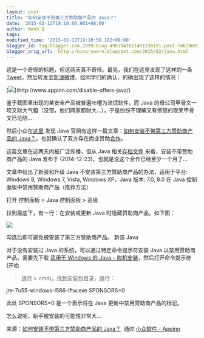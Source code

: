 ```yaml
---
layout: post
title: "如何安装不带第三方赞助商产品的 Java？"
date: '2015-02-12T19:10:00.001+08:00'
author: Wenh Q
tags:
modified_time: '2015-02-12T19:10:50.182+08:00'
blogger_id: tag:blogger.com,1999:blog-4961947611491238191.post-7467969574872589731
blogger_orig_url:  http://binaryware.blogspot.com/2015/02/java.html
---
```


这是一个奇怪的标题，但这两天真不奇怪。最先，我们在这里发现了这样的一条
[Tweet](https://twitter.com/laobubu/status/558994902978031616/photo/1)，然后转发至[新浪微博](http://weibo.com/1684197391/C1dnsqLZI)，经同学们的确认，的确出现了这样的情况：

[![](https://images-blogger-opensocial.googleusercontent.com/gadgets/proxy?url=http%3A%2F%2Fimg3.appinn.com%2Fimages%2F201501%2Fb8hy5cvciaeq6zp.jpg%2Fo&container=blogger&gadget=a&rewriteMime=image%2F*)](http://www.appinn.com/disable-offers-java/)

鉴于截图里出现的某安全产品被普遍吐槽为流氓软件，而 Java
的母公司甲骨文一项又财大气粗（没错，他们两家都财大…），于是纷纷不理解又有愤怒的取笑甲骨文已沦陷…

然后小众在[这里](https://twitter.com/wheat0r/status/559604330471235584)
发现 Java 官网有这样一篇文章：[如何安装不带第三方赞助商产品的
Java？](https://www.java.com/zh_CN/download/faq/disable_offers.xml)，也就确认了双方存在商业赞助[合作](http://java.com/zh_CN/download/faq/baidu.xml)。

这篇文章在这两天内被广泛传播，但从 Java
相关[存档文件](http://archive-com.com/com/j/java.com/2014-12-23_5160453-titles_73/Java_8_%E7%9B%B8%E5%85%B3%E4%BF%A1%E6%81%AF/)
来看，安装不带赞助商产品的 Java 发布于
(2014-12-23)，也就是说这个合作已经至少一个月了…

文章中给出了新装和升级 Java 不安装第三方赞助商产品的办法，适用于平台:
Windows 8, Windows 7, Vista, Windows XP，Java 版本: 7.0, 8.0
在 Java 控制面板中禁用赞助商产品（推荐方法）

打开 控制面板 > Java 控制面板 > 高级

拉到最底下，有一行：在安装或更新 Java 时隐藏赞助商产品，如下图：

![](https://images-blogger-opensocial.googleusercontent.com/gadgets/proxy?url=http%3A%2F%2Fimg3.appinn.com%2Fimages%2F201501%2F2015-01-263_22_28.jpg%2Fo&container=blogger&gadget=a&rewriteMime=image%2F*)

勾选后即可避免被安装了第三方赞助商产品。
新装 Java

对于没有安装过 Java 的系统，可以通过特定命令提示符安装 Java
以禁用赞助商产品。需要先下载 [适用于 Windows 的 Java –
脱机安装](http://www.java.com/zh_CN/download/windows_offline.jsp)，然后打开命令提示符(开始
> 运行 > cmd)，找到安装包目录，运行：


jre-7u55-windows-i586-iftw.exe SPONSORS=0

此处 SPONSORS=0 是一个表示将在 Java 更新中禁用赞助商产品的标记。

怎么说呢，新手被安装的可能性非常大…

来源：[如何安装不带第三方赞助商产品的 Java？](http://www.appinn.com/disable-offers-java/)  通过 [小众软件 - Appinn](http://www.appinn.com/)

